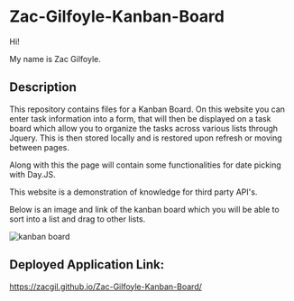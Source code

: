 # Zac-Gilfoyle-Kanban-Board
Hi!

My name is Zac Gilfoyle.

## Description
This repository contains files for a Kanban Board. On this website you can enter task information into a form, that will then be displayed on a task board which allow you to organize the tasks across various lists through Jquery.
This is then stored locally and is restored upon refresh or moving between pages. 

Along with this the page will contain some functionalities for date picking with Day.JS.

This website is a demonstration of knowledge for third party API's.

Below is an image and link of the kanban board which you will be able to sort into a list and drag to other lists.

![kanban board](https://github.com/ZACGIL/Zac-Gilfoyle-Kanban-Board/assets/30303489/2120e28a-ba17-4f73-8ab4-ee3f757dc3a1)

## Deployed Application Link:
https://zacgil.github.io/Zac-Gilfoyle-Kanban-Board/

